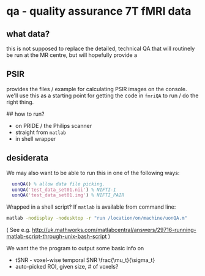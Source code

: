 # qa - quality assurance 7T fMRI data

## what data?

this is not supposed to replace the detailed, technical QA that will routinely be run at the MR centre, but will hopefully provide a

## PSIR

provides the files / example for calculating PSIR images on the console. we'll use this as a starting point for getting the code in ``fmriQA`` to run / do the right thing.

## how to run?

- on PRIDE / the Philips scanner
- straight from ``matlab``
- in shell wrapper


## desiderata

We may also want to be able to run this in one of the following ways:

```matlab
  uonQA() % allow data file picking.
  uonQA('test_data_set01.nii') % NIFTI-1
  uonQA('test_data_set01.img') % NIFTI_PAIR
```

Wrapped in a shell script? If ``matlab`` is available from command line:

```bash
matlab -nodisplay -nodesktop -r "run /location/on/machine/uonQA.m"
```
( See e.g. http://uk.mathworks.com/matlabcentral/answers/29716-running-matlab-script-through-unix-bash-script )

We want the the program to output some basic info on
  - tSNR - voxel-wise temporal SNR \frac{\mu_t}{\sigma_t}
  - auto-picked ROI, given size, # of voxels?
